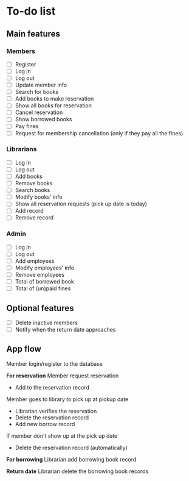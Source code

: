 # To-do list

## Main features

### Members

- [ ] Register
- [ ] Log in
- [ ] Log out
- [ ] Update member info
- [ ] Search for books
- [ ] Add books to make reservation
- [ ] Show all books for reservation
- [ ] Cancel reservation
- [ ] Show borrowed books
- [ ] Pay fines
- [ ] Request for membership cancellation (only if they pay all the fines)

### Librarians

- [ ] Log in
- [ ] Log out
- [ ] Add books
- [ ] Remove books
- [ ] Search books
- [ ] Modify books' info
- [ ] Show all reservation requests (pick up date is today)
- [ ] Add record
- [ ] Remove record

### Admin

- [ ] Log in
- [ ] Log out
- [ ] Add employees
- [ ] Modify employees' info
- [ ] Remove employees
- [ ] Total of borrowed book
- [ ] Total of (un)paid fines

## Optional features

- [ ] Delete inactive members
- [ ] Notify when the return date approaches

## App flow

Member login/register to the database

**For reservation**
Member request reservation

- Add to the reservation record

Member goes to library to pick up at pickup date

- Librarian verifies the reservation
- Delete the reservation record
- Add new borrow record

If member don't show up at the pick up date

- Delete the reservation record (automatically)

**For borrowing**
Librarian add borrowing book record

**Return date**
Librarian delete the borrowing book records
